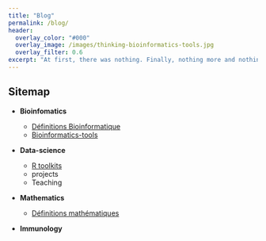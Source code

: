 ```yaml
---
title: "Blog"
permalink: /blog/
header:
  overlay_color: "#000"
  overlay_image: /images/thinking-bioinformatics-tools.jpg
  overlay_filter: 0.6
excerpt: "At first, there was nothing. Finally, nothing more and nothing less than elsewhere..."
---
```


## Sitemap

* **Bioinfomatics**
    * [Définitions Bioinformatique]()
    * [Bioinformatics-tools](https://propan2one.github.io/bioinformatics-tools/)

* **Data-science**
  - [R toolkits](https://propan2one.github.io/toolkits/)
  - projects
  - Teaching

* **Mathematics**
  * [Définitions mathématiques]()

* **Immunology**